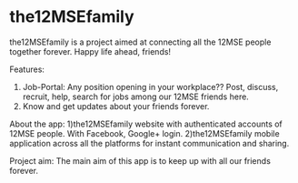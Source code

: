# the12MSEfamily
the12MSEfamily is a project aimed at connecting all the 12MSE people together forever. Happy life ahead, friends!

Features:
1) Job-Portal: Any position opening in your workplace?? Post, discuss, recruit, help, search for jobs among our 12MSE friends here.
2) Know and get updates about your friends forever.

About the app:
1)the12MSEfamily website with authenticated accounts of 12MSE people. With Facebook, Google+ login.
2)the12MSEfamily mobile application across all the platforms for instant communication and sharing.

Project aim:
The main aim of this app is to keep up with all our friends forever.
